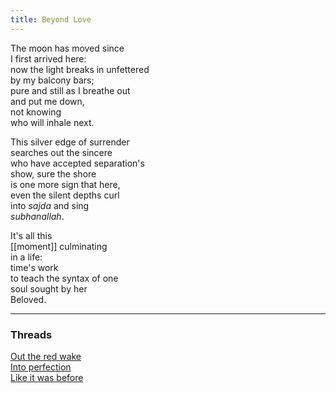 ```yaml
---
title: Beyond Love
---  
```

  
The moon has moved since  
I first arrived here:  
now the light breaks in unfettered  
by my balcony bars;  
pure and still as I breathe out  
and put me down,  
not knowing  
who will inhale next.  
  
This silver edge of surrender  
searches out the sincere  
who have accepted separation's  
show, sure the shore  
is one more sign that here,  
even the silent depths curl  
into _sajda_ and sing  
_subhanallah_.  
  
It's all this  
[[moment]] culminating  
in a life:  
time's work  
to teach the syntax of one  
soul sought by her  
Beloved.  
  
---  

### Threads  

[Out the red wake](https://thebluebook.co.za/canto-xiii/mars-and-the-moon.html)  
[Into perfection](https://living.thebluebook.co.za/peace/golden_locks.html)  
[Like it was before](https://dyeing.thebluebook.co.za/?stackedPages=%2Fline)
